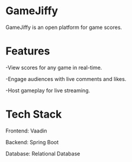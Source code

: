 # GameJiffy

GameJiffy is an open platform for game scores.

# Features

-View scores for any game in real-time.

-Engage audiences with live comments and likes.

-Host gameplay for live streaming.

# Tech Stack

Frontend: Vaadin

Backend: Spring Boot

Database: Relational Database 
